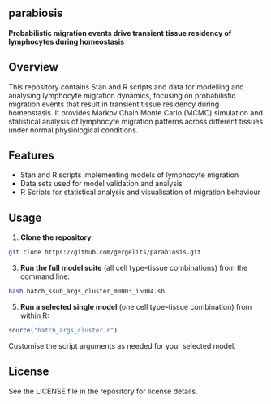 ## parabiosis
**Probabilistic migration events drive transient tissue residency of lymphocytes during homeostasis**


## Overview

This repository contains Stan and R scripts and data for modelling and analysing lymphocyte migration dynamics, focusing on probabilistic migration events that result in transient tissue residency during homeostasis. It provides Markov Chain Monte Carlo (MCMC) simulation and statistical analysis of lymphocyte migration patterns across different tissues under normal physiological conditions.

## Features

- Stan and R scripts implementing models of lymphocyte migration  
- Data sets used for model validation and analysis  
- R Scripts for statistical analysis and visualisation of migration behaviour  


## Usage

1. **Clone the repository**:
```bash
git clone https://github.com/gergelits/parabiosis.git
```
3. **Run the full model suite** (all cell type–tissue combinations) from the command line:
```bash
bash batch_ssub_args_cluster_m0003_i5004.sh
```
5. **Run a selected single model** (one cell type–tissue combination) from within R:
```R
source("batch_args_cluster.r")
```
Customise the script arguments as needed for your selected model.


## License

See the LICENSE file in the repository for license details.
